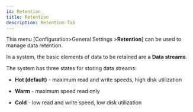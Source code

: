 ```yaml
---
id: Retention_
title: Retention
description: Retention Tab
---
```


This menu [Configuration>General Settings >**Retention**] can be used to manage data retention. 

In a system, the basic elements of data to be retained are a **Data streams**.

The system has three states for storing data streams:

- **Hot (default)** - maximum read and write speeds, high disk utilization

- **Warm** - maximum speed read only 

- **Cold** - low read and write speed, low disk utilization















